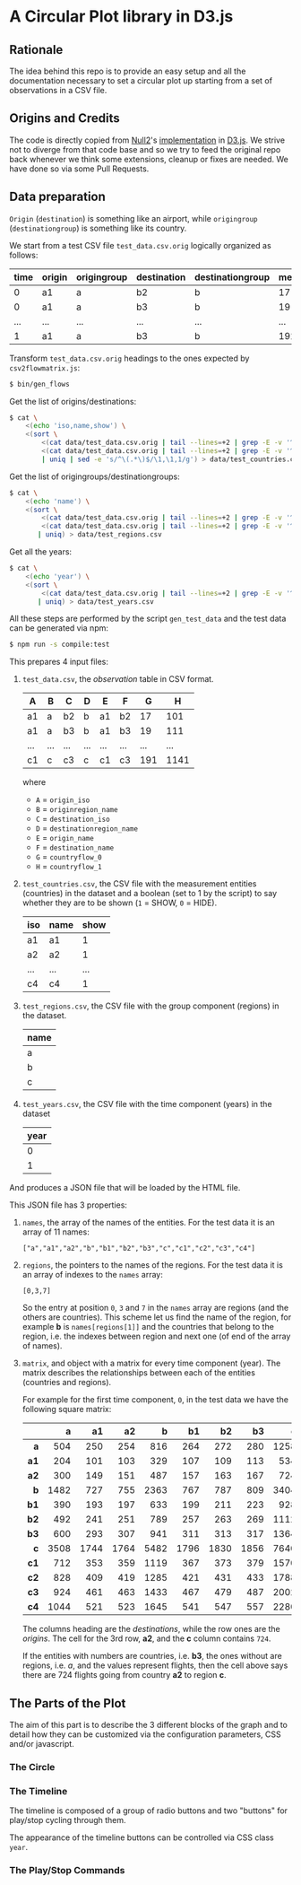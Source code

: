 # A Circular Plot library in D3.js

## Rationale

The idea behind this repo is to provide an easy setup and all the documentation necessary to
set a circular plot up starting from a set of observations in a CSV file.

## Origins and Credits

The code is directly copied from [Null2](http://null2.net/)'s [implementation](https://github.com/null2/globalmigration)
in [D3.js](https://d3js.org). We strive not to diverge from that code base and so we try to feed the original repo back
whenever we think some extensions, cleanup or fixes are needed.
We have done so via some Pull Requests.


## Data preparation

`Origin` (`destination`) is something like an airport, while `origingroup` (`destinationgroup`) is something like its
country.

We start from a test CSV file `test_data.csv.orig` logically organized as follows:

| time | origin | origingroup | destination | destinationgroup | measure |
|------|--------|-------------|-------------|------------------|---------|
|    0 |  a1    |  a          |  b2         |  b               |  17     |
|    0 |  a1    |  a          |  b3         |  b               |  19     |
|  ... |  ...   |  ...        |  ...        |  ...             |  ...    |
|    1 |  a1    |  a          |  b3         |  b               |  191    |


Transform `test_data.csv.orig` headings to the ones expected by `csv2flowmatrix.js`:

```bash
$ bin/gen_flows
```


Get the list of origins/destinations:

```bash
$ cat \
    <(echo 'iso,name,show') \
    <(sort \
        <(cat data/test_data.csv.orig | tail --lines=+2 | grep -E -v '^[[:space:]]*$' | cut -d, -f2) \
        <(cat data/test_data.csv.orig | tail --lines=+2 | grep -E -v '^[[:space:]]*$' | cut -d, -f4) \
        | uniq | sed -e 's/^\(.*\)$/\1,\1,1/g') > data/test_countries.csv
```


Get the list of origingroups/destinationgroups:

```bash
$ cat \
    <(echo 'name') \
    <(sort \
        <(cat data/test_data.csv.orig | tail --lines=+2 | grep -E -v '^[[:space:]]*$' | cut -d, -f3) \
        <(cat data/test_data.csv.orig | tail --lines=+2 | grep -E -v '^[[:space:]]*$' | cut -d, -f5) \
       | uniq) > data/test_regions.csv
```


Get all the years:

```bash
$ cat \
    <(echo 'year') \
    <(sort \
        <(cat data/test_data.csv.orig | tail --lines=+2 | grep -E -v '^[[:space:]]*$' | cut -d, -f1) \
       | uniq) > data/test_years.csv
```


All these steps are performed by the script `gen_test_data` and the test data can be generated via npm:

```bash
$ npm run -s compile:test
```

This prepares 4 input files:

1. `test_data.csv`, the _observation_ table in CSV format.

   |  A   |  B   |  C   |  D   |  E   |  F  |   G  | H    |
   |------|------|------|------|------|-----|------|------|
   |  a1  |  a   |  b2  |  b   |  a1  |  b2 |  17  | 101  |
   |  a1  |  a   |  b3  |  b   |  a1  |  b3 |  19  | 111  |
   |  ... |  ... |  ... |  ... |  ... | ... |  ... |  ... |
   |  c1  |  c   |  c3  |  c   |  c1  |  c3 |  191 | 1141 |

   where
   * `A` = `origin_iso`
   * `B` = `originregion_name`
   * `C` = `destination_iso`
   * `D` = `destinationregion_name`
   * `E` = `origin_name`
   * `F` = `destination_name`
   * `G` = `countryflow_0`
   * `H` = `countryflow_1`


2. `test_countries.csv`, the CSV file with the measurement entities (countries) in the dataset
   and a boolean (set to 1 by the script) to say whether they are to be shown (`1` = SHOW, `0` = HIDE).

    | iso | name | show |
    |-----|------|------|
    | a1  |  a1  |  1   |
    | a2  |  a2  |  1   |
    | ... | ...  |  ... |
    | c4  | c4   |  1   |

3. `test_regions.csv`, the CSV file with the group component (regions) in the dataset.

    | name |
    |------|
    |   a  |
    |   b  |
    |   c  |

4. `test_years.csv`, the CSV file with the time component (years) in the dataset

    | year |
    |------|
    |  0   |
    |  1   |


And produces a JSON file that will be loaded by the HTML file.

This JSON file has 3 properties:

1. `names`, the array of the names of the entities.
    For the test data it is an array of 11 names:

    ```
    ["a","a1","a2","b","b1","b2","b3","c","c1","c2","c3","c4"]
    ```

2. `regions`, the pointers to the names of the regions.
    For the test data it is an array of indexes to the `names` array:

    ```
    [0,3,7]
    ```

    So the entry at position `0`, `3` and `7` in the `names` array are regions (and the others are countries).
    This scheme let us find the name of the region, for example **b** is `names[regions[1]]` and the countries that belong to the region, i.e. the indexes between region and next one (of end of the array of names).

3. `matrix`, and object with a matrix for every time component (year).
    The matrix describes the relationships between each of the entities (countries and regions).

    For example for the first time component, `0`, in the test data we have the following
    square matrix:

    |         |   a  |  a1  |  a2  |   b  |  b1  |  b2  |  b3  |   c  |  c1  |  c2  |  c3  |  c4  |
    |--------:|-----:|-----:|-----:|-----:|-----:|-----:|-----:|-----:|-----:|-----:|-----:|-----:|
    |  **a**  |  504 |  250 |  254 |  816 |  264 |  272 |  280 | 1258 |  300 |  310 |  318 |  330 |
    |  **a1** |  204 |  101 |  103 |  329 |  107 |  109 |  113 |  534 |  127 |  131 |  137 |  139 |
    | **a2**  |  300 |  149 |  151 |  487 |  157 |  163 |  167 |  724 |  173 |  179 |  181 |  191 |
    |  **b**  | 1482 |  727 |  755 | 2363 |  767 |  787 |  809 | 3404 |  829 |  843 |  861 |  871 |
    | **b1**  |  390 |  193 |  197 |  633 |  199 |  211 |  223 |  928 |  227 |  229 |  233 |  239 |
    | **b2**  |  492 |  241 |  251 |  789 |  257 |  263 |  269 | 1112 |  271 |  277 |  281 |  283 |
    | **b3**  |  600 |  293 |  307 |  941 |  311 |  313 |  317 | 1364 |  331 |  337 |  347 |  349 |
    |  **c**  | 3508 | 1744 | 1764 | 5482 | 1796 | 1830 | 1856 | 7640 | 1876 | 1900 | 1920 | 1944 |
    | **c1**  |  712 |  353 |  359 | 1119 |  367 |  373 |  379 | 1570 |  383 |  389 |  397 |  401 |
    | **c2**  |  828 |  409 |  419 | 1285 |  421 |  431 |  433 | 1788 |  439 |  443 |  449 |  457 |
    | **c3**  |  924 |  461 |  463 | 1433 |  467 |  479 |  487 | 2002 |  491 |  499 |  503 |  509 |
    | **c4**  | 1044 |  521 |  523 | 1645 |  541 |  547 |  557 | 2280 |  563 |  569 |  571 |  577 |

    The columns heading are the *destinations*, while the row ones are the *origins*.
    The cell for the 3rd row, **a2**, and the **c** column contains `724`.

    If the entities with numbers are countries, i.e. **b3**, the ones without are regions, i.e. *a*, and the values represent flights, then the cell above says there are 724 flights going from country **a2** to region **c**.



## The Parts of the Plot

The aim of this part is to describe the 3 different blocks of the graph and to detail how they can be customized via
the configuration parameters, CSS and/or javascript.

### The Circle

### The Timeline

The timeline is composed of a group of radio buttons and two "buttons" for play/stop cycling through them.

The appearance of the timeline buttons can be controlled via CSS class `year`.



### The Play/Stop Commands


<!-- -*- mode: markdown; -*- -->